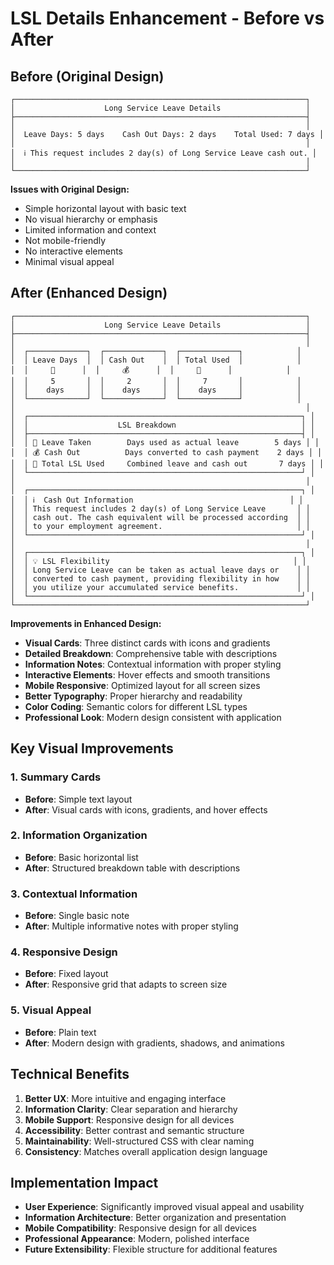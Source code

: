 # LSL Details Enhancement - Before vs After

## Before (Original Design)

```
┌─────────────────────────────────────────────────────────────────┐
│                    Long Service Leave Details                   │
├─────────────────────────────────────────────────────────────────┤
│                                                                 │
│  Leave Days: 5 days    Cash Out Days: 2 days    Total Used: 7 days │
│                                                                 │
│  ℹ️ This request includes 2 day(s) of Long Service Leave cash out. │
│                                                                 │
└─────────────────────────────────────────────────────────────────┘
```

**Issues with Original Design:**

-   Simple horizontal layout with basic text
-   No visual hierarchy or emphasis
-   Limited information and context
-   Not mobile-friendly
-   No interactive elements
-   Minimal visual appeal

## After (Enhanced Design)

```
┌─────────────────────────────────────────────────────────────────┐
│                    Long Service Leave Details                   │
├─────────────────────────────────────────────────────────────────┤
│                                                                 │
│  ┌─────────────┐  ┌─────────────┐  ┌─────────────┐            │
│  │ Leave Days  │  │ Cash Out    │  │ Total Used  │            │
│  │     📅      │  │     💰      │  │     🧮      │            │
│  │     5       │  │     2       │  │     7       │            │
│  │    days     │  │    days     │  │    days     │            │
│  └─────────────┘  └─────────────┘  └─────────────┘            │
│                                                                 │
│  ┌─────────────────────────────────────────────────────────────┐ │
│  │                    LSL Breakdown                            │ │
│  ├─────────────────────────────────────────────────────────────┤ │
│  │ 📅 Leave Taken        Days used as actual leave        5 days │ │
│  │ 💰 Cash Out          Days converted to cash payment    2 days │ │
│  │ 🧮 Total LSL Used     Combined leave and cash out       7 days │ │
│  └─────────────────────────────────────────────────────────────┘ │
│                                                                 │
│  ┌─────────────────────────────────────────────────────────────┐ │
│  │ ℹ️  Cash Out Information                                   │ │
│  │ This request includes 2 day(s) of Long Service Leave       │ │
│  │ cash out. The cash equivalent will be processed according  │ │
│  │ to your employment agreement.                              │ │
│  └─────────────────────────────────────────────────────────────┘ │
│                                                                 │
│  ┌─────────────────────────────────────────────────────────────┐ │
│  │ 💡 LSL Flexibility                                         │ │
│  │ Long Service Leave can be taken as actual leave days or    │ │
│  │ converted to cash payment, providing flexibility in how    │ │
│  │ you utilize your accumulated service benefits.             │ │
│  └─────────────────────────────────────────────────────────────┘ │
└─────────────────────────────────────────────────────────────────┘
```

**Improvements in Enhanced Design:**

-   **Visual Cards**: Three distinct cards with icons and gradients
-   **Detailed Breakdown**: Comprehensive table with descriptions
-   **Information Notes**: Contextual information with proper styling
-   **Interactive Elements**: Hover effects and smooth transitions
-   **Mobile Responsive**: Optimized layout for all screen sizes
-   **Better Typography**: Proper hierarchy and readability
-   **Color Coding**: Semantic colors for different LSL types
-   **Professional Look**: Modern design consistent with application

## Key Visual Improvements

### 1. Summary Cards

-   **Before**: Simple text layout
-   **After**: Visual cards with icons, gradients, and hover effects

### 2. Information Organization

-   **Before**: Basic horizontal list
-   **After**: Structured breakdown table with descriptions

### 3. Contextual Information

-   **Before**: Single basic note
-   **After**: Multiple informative notes with proper styling

### 4. Responsive Design

-   **Before**: Fixed layout
-   **After**: Responsive grid that adapts to screen size

### 5. Visual Appeal

-   **Before**: Plain text
-   **After**: Modern design with gradients, shadows, and animations

## Technical Benefits

1. **Better UX**: More intuitive and engaging interface
2. **Information Clarity**: Clear separation and hierarchy
3. **Mobile Support**: Responsive design for all devices
4. **Accessibility**: Better contrast and semantic structure
5. **Maintainability**: Well-structured CSS with clear naming
6. **Consistency**: Matches overall application design language

## Implementation Impact

-   **User Experience**: Significantly improved visual appeal and usability
-   **Information Architecture**: Better organization and presentation
-   **Mobile Compatibility**: Responsive design for all devices
-   **Professional Appearance**: Modern, polished interface
-   **Future Extensibility**: Flexible structure for additional features
